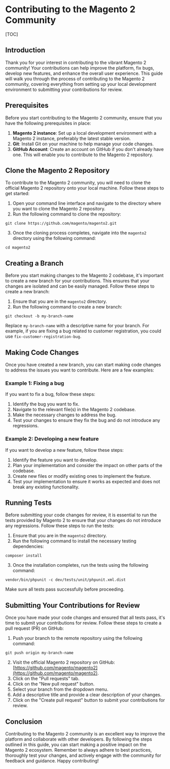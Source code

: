 # Contributing to the Magento 2 Community

[TOC]

## Introduction

Thank you for your interest in contributing to the vibrant Magento 2 community! Your contributions can help improve the
platform, fix bugs, develop new features, and enhance the overall user experience. This guide will walk you through the
process of contributing to the Magento 2 community, covering everything from setting up your local development
environment to submitting your contributions for review.

## Prerequisites

Before you start contributing to the Magento 2 community, ensure that you have the following prerequisites in place:

1. **Magento 2 instance**: Set up a local development environment with a Magento 2 instance, preferably the latest
   stable version.
2. **Git**: Install Git on your machine to help manage your code changes.
3. **GitHub Account**: Create an account on GitHub if you don't already have one. This will enable you to contribute to
   the Magento 2 repository.

## Clone the Magento 2 Repository

To contribute to the Magento 2 community, you will need to clone the official Magento 2 repository onto your local
machine. Follow these steps to get started:

1. Open your command line interface and navigate to the directory where you want to clone the Magento 2 repository.
2. Run the following command to clone the repository:

```shell
git clone https://github.com/magento/magento2.git
```

3. Once the cloning process completes, navigate into the `magento2` directory using the following command:

```shell
cd magento2
```

## Creating a Branch

Before you start making changes to the Magento 2 codebase, it's important to create a new branch for your contributions.
This ensures that your changes are isolated and can be easily managed. Follow these steps to create a new branch:

1. Ensure that you are in the `magento2` directory.
2. Run the following command to create a new branch:

```shell
git checkout -b my-branch-name
```

Replace `my-branch-name` with a descriptive name for your branch. For example, if you are fixing a bug related to
customer registration, you could use `fix-customer-registration-bug`.

## Making Code Changes

Once you have created a new branch, you can start making code changes to address the issues you want to contribute. Here
are a few examples:

### Example 1: Fixing a bug

If you want to fix a bug, follow these steps:

1. Identify the bug you want to fix.
2. Navigate to the relevant file(s) in the Magento 2 codebase.
3. Make the necessary changes to address the bug.
4. Test your changes to ensure they fix the bug and do not introduce any regressions.

### Example 2: Developing a new feature

If you want to develop a new feature, follow these steps:

1. Identify the feature you want to develop.
2. Plan your implementation and consider the impact on other parts of the codebase.
3. Create new files or modify existing ones to implement the feature.
4. Test your implementation to ensure it works as expected and does not break any existing functionality.

## Running Tests

Before submitting your code changes for review, it is essential to run the tests provided by Magento 2 to ensure that
your changes do not introduce any regressions. Follow these steps to run the tests:

1. Ensure that you are in the `magento2` directory.
2. Run the following command to install the necessary testing dependencies:

```shell
composer install
```

3. Once the installation completes, run the tests using the following command:

```shell
vendor/bin/phpunit -c dev/tests/unit/phpunit.xml.dist
```

Make sure all tests pass successfully before proceeding.

## Submitting Your Contributions for Review

Once you have made your code changes and ensured that all tests pass, it's time to submit your contributions for review.
Follow these steps to create a pull request (PR) on GitHub:

1. Push your branch to the remote repository using the following command:

```shell
git push origin my-branch-name
```

2. Visit the official Magento 2 repository on
   GitHub: [https://github.com/magento/magento2](https://github.com/magento/magento2).
3. Click on the "Pull requests" tab.
4. Click on the "New pull request" button.
5. Select your branch from the dropdown menu.
6. Add a descriptive title and provide a clear description of your changes.
7. Click on the "Create pull request" button to submit your contributions for review.

## Conclusion

Contributing to the Magento 2 community is an excellent way to improve the platform and collaborate with other
developers. By following the steps outlined in this guide, you can start making a positive impact on the Magento 2
ecosystem. Remember to always adhere to best practices, thoroughly test your changes, and actively engage with the
community for feedback and guidance. Happy contributing!
